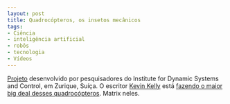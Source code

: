 ```yaml
---
layout: post
title: Quadrocópteros, os insetos mecânicos
tags:
- Ciência
- inteligência artificial
- robôs
- tecnologia
- Vídeos
---
```


[Projeto](http://www.idsc.ethz.ch/Research_DAndrea/FMA) desenvolvido por pesquisadores do Institute for Dynamic Systems and Control, em Zurique, Suíça. O escritor [Kevin Kelly](http://kk.org/) está [fazendo o maior big deal desses quadrocópteros](https://plus.google.com/u/0/116416314233992548280/posts/GS6FAL8mVcT). Matrix neles.
